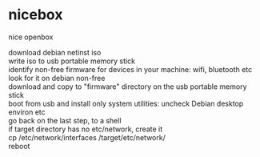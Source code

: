 # nicebox
nice openbox

download debian netinst iso  
write iso to usb portable memory stick  
identify non-free firmware for devices in your machine: wifi, bluetooth etc  
look for it on debian non-free  
download and copy to "firmware" directory on the usb portable memory stick  
boot from usb and install only system utilities: uncheck Debian desktop environ etc  
go back on the last step, to a shell  
if target directory has no etc/network, create it  
cp /etc/network/interfaces /target/etc/network/  
reboot  
